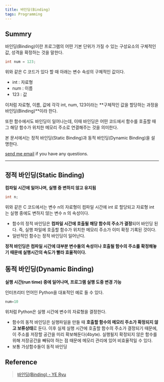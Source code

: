 ```yaml
---
title: 바인딩(Binding)
tags: Programming
---
```


## Summry  

바인딩(Binding)이란 프로그램의 어떤 기본 단위가 가질 수 있는 구성요소의 구체적인 값, 성격을 확정하는 것을 말한다.  

```c
int num = 123;
```

위와 같은 C 코드가 있다 할 때 아래는 변수 속성의 구체적인 값이다.  
* int : 자료형
* num : 이름
* 123 : 값

이처럼 자료형, 이름, 값에 각각 int, num, 123이라는 **구체적인 값을 할당하는 과정을 바인딩(Binding)**이라 한다.  

또한 함수에서도 바인딩이 일어나는데, 이때 바인딩은 어떤 코드에서 함수를 호출할 때 그 해당 함수가 위치한 메모리 주소로 연결해주는 것을 의미한다.  

본 문서에서는 정적 바인딩(Static Binding)과 동적 바인딩(Dynamic Binding)을 설명한다.  

[send me email](mailto:jewel7492@gmail.com) if you have any questions.

<!--more-->

---

## 정적 바인딩(Static Binding)

**컴파일 시간에 일어나며, 실행 중 변하지 않고 유지됨**  

```c
int n;
```
위와 같은 C 코드에서는 변수 n의 자료형이 컴파일 시간에 int 로 할당되고 자료형 int 는 실행 중에도 변하지 않는 변수 n 의 속성이다.  

* 함수의 정적 바인딩은 **컴파일 시간에 호출될 해당 함수의 주소가 결정**되어 바인딩 된다. 즉, 실행 파일에 호출할 함수가 위치한 메모리 주소가 이미 확정 기록된 것이다.
* 일반적인 함수는 정적 바인딩이 일어난다.

**정적 바인딩은 컴파일 시간에 대부분 변수들의 속성이나 호출될 함수의 주소를 확정해놓기 때문에 실행시간의 속도가 빨라 효율적이다.**  

## 동적 바인딩(Dynamic Binding)

**실행 시간(run time) 중에 일어나며, 프로그램 실행 도중 변경 가능**  

인터프리터 언어인 Python을 대표적인 예로 들 수 있다.  
```python
num=10 
```
위처럼 Python은 실행 시간에 변수의 자료형을 결정한다.  

* 함수의 동적 바인딩은 실행파일을 만들 때 **호출할 함수의 메모리 주소가 확정되지 않고 보류상태**로 둔다. 이후 실제 실행 시간에 호출할 함수의 주소가 결정되기 때문에, 이 주소를 저장할 공간을 미리 확보해둔다(4byte). 실행될지 확정되지 않은 함수를 위해 저장공간을 빼둬야 하는 점 때문에 메모리 관리에 있어 비효율적일 수 있다.
* 보통 가상함수들이 동적 바인딩

## Reference

> [바인딩(Binding) - YE Ryu](https://medium.com/pocs/%EB%B0%94%EC%9D%B8%EB%94%A9-binding-4a4a2f641b27)